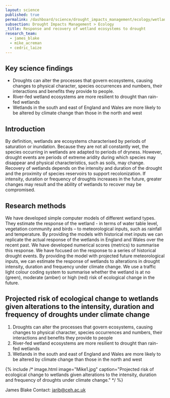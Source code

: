 ```yaml
---
layout: science
published: true
permalink: /dashboard/science/drought_impacts_management/ecology/wetlands/
subsection: Drought Impacts Management > Ecology
_title: Response and recovery of wetland ecosystems to drought
research_team:
  - james_blake
  - mike_acreman
  - cedric_laize
---
```


## Key science findings

* Droughts can alter the processes that govern ecosystems, causing changes to physical character, species occurrences and numbers, their interactions and benefits they provide to people.
* River-fed wetland ecosystems are more resilient to drought than rain-fed wetlands
* Wetlands in the south and east of England and Wales are more likely to be altered by climate change than those in the north and west

## Introduction

By definition, wetlands are ecosystems characterised by periods of saturation or inundation. Because they are not all constantly wet, the species occurring in wetlands are adapted to periods of dryness. However, drought events are periods of extreme aridity during which species may disappear and physical characteristics, such as soils, may change. Recovery of wetlands depends on the intensity and duration of the drought and the proximity of species reservoirs to support recolonization. If intensity, duration or frequency of droughts increases in the future, greater changes may result and the ability of wetlands to recover may be compromised.

## Research methods

We have developed simple computer models of different wetland types. They estimate the response of the wetland - in terms of water table level, vegetation community and birds – to meteorological inputs, such as rainfall and temperature. By providing the models with historical met inputs we can replicate the actual response of the wetlands in England and Wales over the recent past. We have developed numerical scores (metrics) to summarise this response. We have focused on the response to a series of historical drought events. By providing the model with projected future meteorological inputs, we can estimate the response of wetlands to alterations in drought intensity, duration and frequency under climate change. We use a traffic light colour coding system to summarise whether the wetland is at no (green), moderate (amber) or high (red) risk of ecological change in the future.

## Projected risk of ecological change to wetlands given alterations to the intensity, duration and frequency of droughts under climate change

1. Droughts can alter the processes that govern ecosystems, causing changes to physical character, species occurrences and numbers, their interactions and benefits they provide to people
2. River-fed wetland ecosystems are more resilient to drought than rain-fed wetlands
3. Wetlands in the south and east of England and Wales are more likely to be altered by climate change than those in the north and west

{% include
/*
image.html 
image="Mike1.jpg" 
caption="Projected risk of ecological change to wetlands given alterations to the intensity, duration and frequency of droughts under climate change." 
*/
%}

James Blake Contact: jarib@ceh.ac.uk
